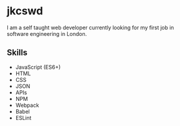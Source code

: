 # jkcswd
I am a self taught web developer currently looking for my first job in software engineering in London.
## Skills
- JavaScript (ES6+)
- HTML
- CSS
- JSON
- APIs
- NPM
- Webpack
- Babel
- ESLint
